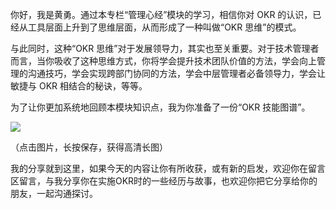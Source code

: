 你好，我是黄勇。通过本专栏“管理心经”模块的学习，相信你对 OKR 的认识，已经从工具层面上升到了思维层面，从而形成了一种叫做“OKR 思维”的模式。

与此同时，这种“OKR 思维”对于发展领导力，其实也至关重要。对于技术管理者而言，当你吸收了这种思维方式，你将学会提升技术团队价值的方法，学会向上管理的沟通技巧，学会实现跨部门协同的方法，学会中层管理者必备领导力，学会让敏捷与 OKR 相结合的秘诀，等等。

为了让你更加系统地回顾本模块知识点，我为你准备了一份“OKR 技能图谱”。

![](https://static001.geekbang.org/resource/image/57/a7/577a0c389be73e494af24a04732fe9a7.png?wh=1179*3000)

（点击图片，长按保存，获得高清长图）

我的分享就到这里，如果今天的内容让你有所收获，或有新的启发，欢迎你在留言区留言，与我分享你在实施OKR时的一些经历与故事，也欢迎你把它分享给你的朋友，一起沟通探讨。